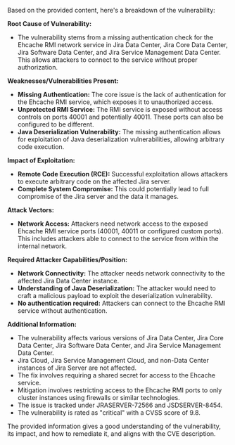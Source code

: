 Based on the provided content, here's a breakdown of the vulnerability:

**Root Cause of Vulnerability:**

*   The vulnerability stems from a missing authentication check for the Ehcache RMI network service in Jira Data Center, Jira Core Data Center, Jira Software Data Center, and Jira Service Management Data Center. This allows attackers to connect to the service without proper authorization.

**Weaknesses/Vulnerabilities Present:**

*   **Missing Authentication:** The core issue is the lack of authentication for the Ehcache RMI service, which exposes it to unauthorized access.
*   **Unprotected RMI Service:** The RMI service is exposed without access controls on ports 40001 and potentially 40011. These ports can also be configured to be different.
*   **Java Deserialization Vulnerability:** The missing authentication allows for exploitation of Java deserialization vulnerabilities, allowing arbitrary code execution.

**Impact of Exploitation:**

*   **Remote Code Execution (RCE):** Successful exploitation allows attackers to execute arbitrary code on the affected Jira server.
*   **Complete System Compromise:** This could potentially lead to full compromise of the Jira server and the data it manages.

**Attack Vectors:**

*   **Network Access:** Attackers need network access to the exposed Ehcache RMI service ports (40001, 40011 or configured custom ports). This includes attackers able to connect to the service from within the internal network.

**Required Attacker Capabilities/Position:**

*   **Network Connectivity:** The attacker needs network connectivity to the affected Jira Data Center instance.
*   **Understanding of Java Deserialization:**  The attacker would need to craft a malicious payload to exploit the deserialization vulnerability.
*   **No authentication required:** Attackers can connect to the Ehcache RMI service without authentication.

**Additional Information:**

*   The vulnerability affects various versions of Jira Data Center, Jira Core Data Center, Jira Software Data Center, and Jira Service Management Data Center.
*   Jira Cloud, Jira Service Management Cloud, and non-Data Center instances of Jira Server are not affected.
*   The fix involves requiring a shared secret for access to the Ehcache service.
*   Mitigation involves restricting access to the Ehcache RMI ports to only cluster instances using firewalls or similar technologies.
*   The issue is tracked under JRASERVER-72566 and JSDSERVER-8454.
*   The vulnerability is rated as "critical" with a CVSS score of 9.8.

The provided information gives a good understanding of the vulnerability, its impact, and how to remediate it, and aligns with the CVE description.